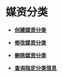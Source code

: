 # 媒资分类<a name="vod_04_0027"></a>

 

-   **[创建媒资分类](创建媒资分类.md)**  

-   **[修改媒资分类](修改媒资分类.md)**  

-   **[删除媒资分类](删除媒资分类.md)**  

-   **[查询指定分类信息](查询指定分类信息.md)**  


